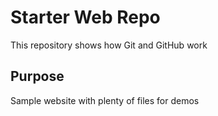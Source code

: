 # Starter Web Repo

This repository shows how Git and GitHub work

## Purpose

Sample website with plenty of files for demos